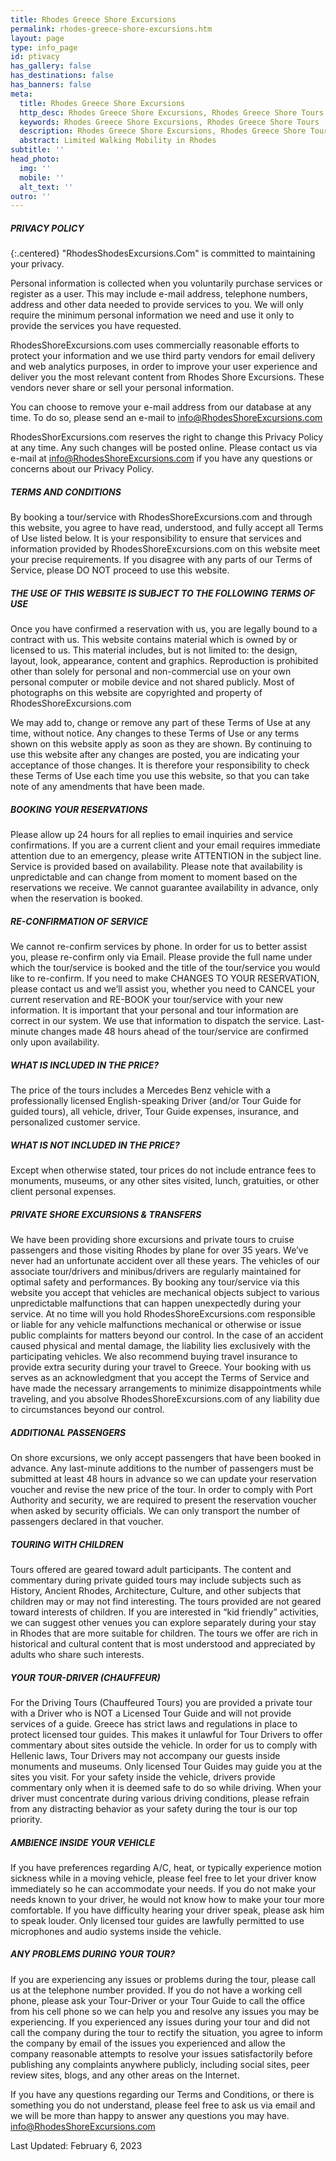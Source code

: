 ```yaml
---
title: Rhodes Greece Shore Excursions
permalink: rhodes-greece-shore-excursions.htm
layout: page
type: info_page
id: ptivacy
has_gallery: false
has_destinations: false
has_banners: false
meta:
  title: Rhodes Greece Shore Excursions
  http_desc: Rhodes Greece Shore Excursions, Rhodes Greece Shore Tours
  keywords: Rhodes Greece Shore Excursions, Rhodes Greece Shore Tours
  description: Rhodes Greece Shore Excursions, Rhodes Greece Shore Tours
  abstract: Limited Walking Mobility in Rhodes
subtitle: ''
head_photo:
  img: ''
  mobile: ''
  alt_text: ''
outro: ''
---
```


##### PRIVACY POLICY

{:.centered}
"RhodesShodesExcursions.Com" is committed to maintaining your privacy.

Personal information is collected when you voluntarily purchase services or register as a user. This may include e-mail address, telephone numbers, address and other data needed to provide services to you.  We will only require the minimum personal information we need and use it only to provide the services you have requested.
 
RhodesShoreExcursions.com uses commercially reasonable efforts to protect your information and we use third party vendors for email delivery and web analytics purposes, in order to improve your user experience and deliver you the most relevant content from Rhodes Shore Excursions. These vendors never share or sell your personal information.
 
You can choose to remove your e-mail address from our database at any time. To do so, please send an e-mail to <info@RhodesShoreExcursions.com>
 
RhodesShorExcursions.com reserves the right to change this Privacy Policy at any time. Any such changes will be posted online.  Please contact us via e-mail at <info@RhodesShoreExcursions.com> if you have any questions or concerns about our Privacy Policy.

##### TERMS AND CONDITIONS     
 
By booking a tour/service with RhodesShoreExcursions.com and through this website, you agree to have read, understood, and fully accept all Terms of Use listed below. It is your responsibility to ensure that services and information provided by RhodesShoreExcursions.com on this website meet your precise requirements. If you disagree with any parts of our Terms of Service, please DO NOT proceed to use this website.

##### THE USE OF THIS WEBSITE IS SUBJECT TO THE FOLLOWING TERMS OF USE
 
Once you have confirmed a reservation with us, you are legally bound to a contract with us. This website contains material which is owned by or licensed to us. This material includes, but is not limited to: the design, layout, look, appearance, content and graphics. Reproduction is prohibited other than solely for personal and non-commercial use on your own personal computer or mobile device and not shared publicly. Most of photographs on this website are copyrighted and property of RhodesShoreExcursions.com
 
We may add to, change or remove any part of these Terms of Use at any time, without notice. Any changes to these Terms of Use or any terms shown on this website apply as soon as they are shown. By continuing to use this website after any changes are posted, you are indicating your acceptance of those changes. It is therefore your responsibility to check these Terms of Use each time you use this website, so that you can take note of any amendments that have been made.
 
##### BOOKING YOUR RESERVATIONS
 
Please allow up 24 hours for all replies to email inquiries and service confirmations. If you are a current client and your email requires immediate attention due to an emergency, please write ATTENTION in the subject line.  Service is provided based on availability. Please note that availability is unpredictable and can change from moment to moment based on the reservations we receive. We cannot guarantee availability in advance, only when the reservation is booked.
 
##### RE-CONFIRMATION OF SERVICE
 
We cannot re-confirm services by phone. In order for us to better assist you, please re-confirm only via Email. Please provide the full name under which the tour/service is booked and the title of the tour/service you would like to re-confirm. If you need to make CHANGES TO YOUR RESERVATION, please contact us and we’ll assist you, whether you need to CANCEL your current reservation and RE-BOOK your tour/service with your new information. It is important that your personal and tour information are correct in our system. We use that information to dispatch the service.  Last-minute changes made 48 hours ahead of the tour/service are confirmed only upon availability.
 
##### WHAT IS INCLUDED IN THE PRICE?
 
The price of the tours includes a Mercedes Benz vehicle with a professionally licensed English-speaking Driver (and/or Tour Guide for guided tours), all vehicle, driver, Tour Guide expenses, insurance, and personalized customer service.
 
##### WHAT IS NOT INCLUDED IN THE PRICE?
 
Except when otherwise stated, tour prices do not include entrance fees to monuments, museums, or any other sites visited, lunch, gratuities, or other client personal expenses.
 
##### PRIVATE SHORE EXCURSIONS & TRANSFERS
 
We have been providing shore excursions and private tours to cruise passengers and those visiting Rhodes by plane for over 35 years. We’ve never had an unfortunate accident over all these years. The vehicles of our associate tour/drivers and minibus/drivers are regularly maintained for optimal safety and performances. By booking any tour/service via this website you accept that vehicles are mechanical objects subject to various unpredictable malfunctions that can happen unexpectedly during your service. At no time will you hold RhodesShoreExcursions.com responsible or liable for any vehicle malfunctions mechanical or otherwise or issue public complaints for matters beyond our control. In the case of an accident caused physical and mental damage, the liability lies exclusively with the participating vehicles.  We also recommend buying travel insurance to provide extra security during your travel to Greece. Your booking with us serves as an acknowledgment that you accept the Terms of Service and have made the necessary arrangements to minimize disappointments while traveling, and you absolve RhodesShoreExcursions.com of any liability due to circumstances beyond our control.
 
##### ADDITIONAL PASSENGERS
 
On shore excursions, we only accept passengers that have been booked in advance. Any last-minute additions to the number of passengers must be submitted at least 48 hours in advance so we can update your reservation voucher and revise the new price of the tour. In order to comply with Port Authority and security, we are required to present the reservation voucher when asked by security officials.  We can only transport the number of passengers declared in that voucher.
 
##### TOURING WITH CHILDREN
 
Tours offered are geared toward adult participants.  The content and commentary during private guided tours may include subjects such as History, Ancient Rhodes, Architecture, Culture, and other subjects that children may or may not find interesting. The tours provided are not geared toward interests of children. If you are interested in “kid friendly” activities, we can suggest other venues you can explore separately during your stay in Rhodes that are more suitable for children. The tours we offer are rich in historical and cultural content that is most understood and appreciated by adults who share such interests.
 
##### YOUR TOUR-DRIVER (CHAUFFEUR)
 
For the Driving Tours (Chauffeured Tours) you are provided a private tour with a Driver who is NOT a Licensed Tour Guide and will not provide services of a guide. Greece has strict laws and regulations in place to protect licensed tour guides. This makes it unlawful for Tour Drivers to offer commentary about sites outside the vehicle. In order for us to comply with Hellenic laws, Tour Drivers may not accompany our guests inside monuments and museums.  Only licensed Tour Guides may guide you at the sites you visit. For your safety inside the vehicle, drivers provide commentary only when it is deemed safe to do so while driving. When your driver must concentrate during various driving conditions, please refrain from any distracting behavior as your safety during the tour is our top priority.
 
##### AMBIENCE INSIDE YOUR VEHICLE
 
If you have preferences regarding A/C, heat, or typically experience motion sickness while in a moving vehicle, please feel free to let your driver know immediately so he can accommodate your needs. If you do not make your needs known to your driver, he would not know how to make your tour more comfortable.  If you have difficulty hearing your driver speak, please ask him to speak louder. Only licensed tour guides are lawfully permitted to use microphones and audio systems inside the vehicle.
 
##### ANY PROBLEMS DURING YOUR TOUR?
 
If you are experiencing any issues or problems during the tour, please call us at the telephone number provided. If you do not have a working cell phone, please ask your Tour-Driver or your Tour Guide to call the office from his cell phone so we can help you and resolve any issues you may be experiencing. If you experienced any issues during your tour and did not call the company during the tour to rectify the situation, you agree to inform the company by email of the issues you experienced and allow the company reasonable attempts to resolve your issues satisfactorily before publishing any complaints anywhere publicly, including social sites, peer review sites, blogs, and any other areas on the Internet.
 
If you have any questions regarding our Terms and Conditions, or there is something you do not understand, please feel free to ask us via email and we will be more than happy to answer any questions you may have. info@RhodesShoreExcursions.com
 
Last Updated: February 6, 2023